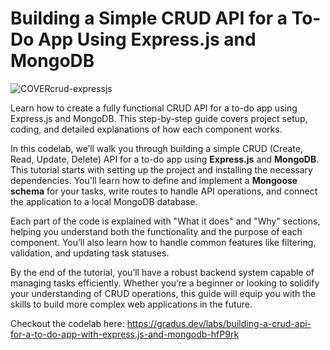 # Building a Simple CRUD API for a To-Do App Using Express.js and MongoDB

![COVERcrud-expressjs](https://github.com/user-attachments/assets/f2ddf4ec-c94b-4289-af7e-490b28330a64)

Learn how to create a fully functional CRUD API for a to-do app using Express.js and MongoDB. This step-by-step guide covers project setup, coding, and detailed explanations of how each component works.

In this codelab, we’ll walk you through building a simple CRUD (Create, Read, Update, Delete) API for a to-do app using **Express.js** and **MongoDB**. This tutorial starts with setting up the project and installing the necessary dependencies. You'll learn how to define and implement a **Mongoose schema** for your tasks, write routes to handle API operations, and connect the application to a local MongoDB database.

Each part of the code is explained with "What it does" and "Why" sections, helping you understand both the functionality and the purpose of each component. You’ll also learn how to handle common features like filtering, validation, and updating task statuses.

By the end of the tutorial, you’ll have a robust backend system capable of managing tasks efficiently. Whether you’re a beginner or looking to solidify your understanding of CRUD operations, this guide will equip you with the skills to build more complex web applications in the future.

Checkout the codelab here: https://gradus.dev/labs/building-a-crud-api-for-a-to-do-app-with-express.js-and-mongodb-hfP9rk
